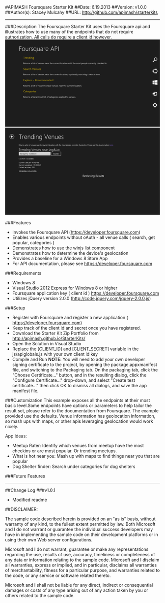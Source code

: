#APIMASH Foursquare Starter Kit
##Date: 6.19.2013
##Version: v1.0.0
##Author(s): Stacey Mulcahy
##URL: http://github.com/apimash/starterkits

----------
###Description
The Foursquare Starter Kit uses the Foursquare api and illustrates how to use many of the endpoints that do not require authorization. All calls do require a client id however.
![My image](image.png) 
![My image](image1.png) 

###Features
 - Invokes the Foursquare API (https://developer.foursquare.com)
 - Enables various endpoints without oAuth - all venue calls ( search, get popular, categories ) 
 - Demonstrates how to use the winjs list component
 - Demonstrates how to determine the device's geolocation
 - Provides a baseline for a Windows 8 Store App
 - For API documentation, please see https://developer.foursquare.com

###Requirements

 - Windows 8
 - Visual Studio 2012 Express for Windows 8 or higher
 - Foursquare application key ( client id ) https://developer.foursquare.com
 - Utilizes jQuery version 2.0.0 (http://code.jquery.com/jquery-2.0.0.js)

###Setup

 - Register with Foursquare and register a new application ( https://developer.foursquare.com)
 - Keep track of the client id and secret once you have registered.
 - Download the Starter Kit Zip Portfolio from http://apimash.github.io/StarterKits/
 - Open the Solution in Visual Studio
 - Replace the [CLIENT_ID] and [CLIENT_SECRET] variable in the js/apiglobals.js with your own client id key
 - Compile and Run
 **NOTE**: You will need to add your own developer signing certificate to the project, by opening the package.appxmanifest file, and switching to the Packaging tab. On the packaging tab, click the "Choose Certificate..." button, and in the resulting dialog, click the "Configure Certificate..." drop-down, and select "Create test certificate..." then click OK to dismiss all dialogs, and save the app manifest file.

###Customization
This example exposes all the endpoints at their most basic level.Some endpoints have options or parameters to help tailor the result set, please refer to the documentation from Foursquare. The example provided use the defaults.  Venue information has geolocation information, so mash ups with maps, or other apis leveraging geolocation would work nicely.

App Ideas:
- Meetup Rater: Identify which venues from meetup have the most checkins or are most popular. Or trending meetups. 
- What is hot near you: Mash up with maps to find things near you that are popular
- Dog Shelter finder: Search under categories for dog shelters 

###Future Features


----------

##Change Log
###v1.0.1
- Modified readme

##DISCLAIMER: 
 
The sample code described herein is provided on an "as is" basis, without warranty of any kind, to the fullest extent permitted by law. Both Microsoft and I do not warrant or guarantee the individual success developers may have in implementing the sample code on their development platforms or in using their own Web server configurations. 
 
Microsoft and I do not warrant, guarantee or make any representations regarding the use, results of use, accuracy, timeliness or completeness of any data or information relating to the sample code. Microsoft and I disclaim all warranties, express or implied, and in particular, disclaims all warranties of merchantability, fitness for a particular purpose, and warranties related to the code, or any service or software related thereto. 
 
Microsoft and I shall not be liable for any direct, indirect or consequential damages or costs of any type arising out of any action taken by you or others related to the sample code.

